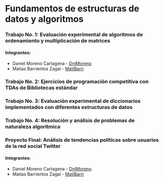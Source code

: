 # Fundamentos de estructuras de datos y algoritmos

### Trabajo No. 1: Evaluación experimental de algoritmos de ordenamiento y multiplicación de matrices

#### **Integrantes:**

* Daniel Moreno Cartagena - [DnlMoreno](https://github.com/DnlMoreno)
* Matias Barrientos Zagal - [MatiBarri](https://github.com/MatiBarri)

### Trabajo No. 2: Ejercicios de programación competitiva con TDAs de Bibliotecas estándar

### Trabajo No. 3: Evaluación experimental de diccionarios implementados con diferentes estructuras de datos

### Trabajo No. 4: Resolución y análisis de problemas de naturaleza algorítmica

### Proyecto Final: Análisis de tendencias políticas sobre usuarios de la red social Twitter

#### **Integrantes:**

* Daniel Moreno Cartagena - [DnlMoreno](https://github.com/DnlMoreno)
* Matias Barrientos Zagal - [MatiBarri](https://github.com/MatiBarri)
